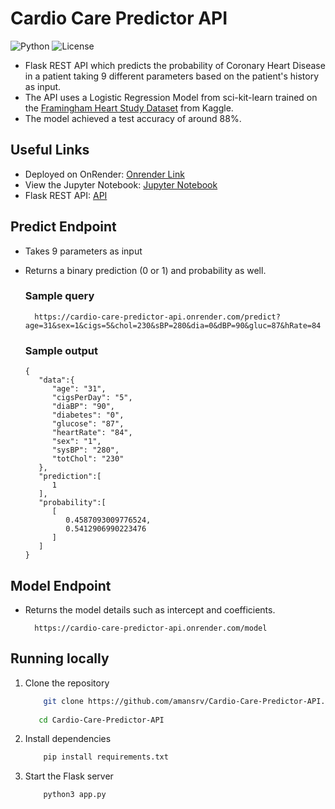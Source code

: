 # Cardio Care Predictor API

![Python](https://badgen.net/badge/Python/3.7/orange)
![License](https://badgen.net/badge/license/MIT/blue)

- Flask REST API which predicts the probability of Coronary Heart Disease in a patient taking 9 different parameters based on the patient's history as input.
- The API uses a Logistic Regression Model from sci-kit-learn trained on the [Framingham Heart Study Dataset](https://www.kaggle.com/amanajmera1/framingham-heart-study-dataset) from Kaggle.
- The model achieved a test accuracy of around 88%.

## Useful Links

- Deployed on OnRender: [Onrender Link](https://cardio-care-predictor-api.onrender.com/)
- View the Jupyter Notebook: [Jupyter Notebook](https://github.com/amansrv/Cardio-Care-Predictor-API/blob/main/model/HeartDisease.ipynb)
- Flask REST API: [API](https://github.com/amansrv/Cardio-Care-Predictor-API/blob/main/app.py)

## Predict Endpoint

- Takes 9 parameters as input
- Returns a binary prediction (0 or 1) and probability as well.

	### Sample query
    	https://cardio-care-predictor-api.onrender.com/predict?age=31&sex=1&cigs=5&chol=230&sBP=280&dia=0&dBP=90&gluc=87&hRate=84

	### Sample output

      {
         "data":{
            "age": "31",
            "cigsPerDay": "5",
            "diaBP": "90",
            "diabetes": "0",
            "glucose": "87",
            "heartRate": "84",
            "sex": "1",
            "sysBP": "280",
            "totChol": "230"
         },
         "prediction":[
            1
         ],
         "probability":[
            [
               0.4587093009776524,
               0.5412906990223476
            ]
         ]
      }


## Model Endpoint
- Returns the model details such as intercept and coefficients.

		https://cardio-care-predictor-api.onrender.com/model

## Running locally

1. Clone the repository

   ```bash
	   git clone https://github.com/amansrv/Cardio-Care-Predictor-API.git
	
      cd Cardio-Care-Predictor-API
   ```
2. Install dependencies
   ```bash
	   pip install requirements.txt
   ```
	
3. Start the Flask server
   ```bash
	   python3 app.py
   ```
